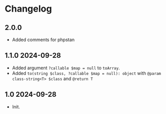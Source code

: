 # Changelog

## 2.0.0

- Added comments for phpstan

## 1.1.0 2024-09-28

- Added argument `?callable $map = null` to `toArray`.
- Added `to(string $class, ?callable $map = null): object` with `@param class-string<T> $class` and `@return T`

## 1.0 2024-09-28

- Init.

